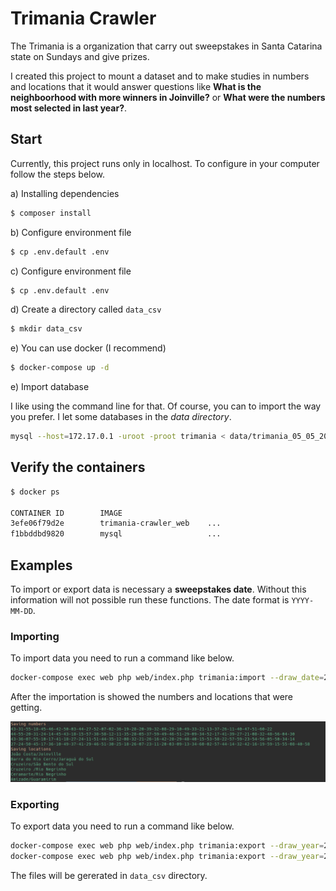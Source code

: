 # Trimania Crawler

The Trimania is a organization that carry out sweepstakes in Santa Catarina state on Sundays and give prizes. 

I created this project to mount a dataset and to make studies in numbers and locations that it would answer questions like **What is the neighboorhood with more winners in Joinville?** or **What were the numbers most selected in last year?**.

## Start

Currently, this project runs only in localhost. To configure in your computer follow the steps below. 

a) Installing dependencies

```bash
$ composer install
```

b) Configure environment file

```bash
$ cp .env.default .env
```

c) Configure environment file

```bash
$ cp .env.default .env
```

d) Create a directory called `data_csv`

```bash
$ mkdir data_csv
```

e) You can use docker (I recommend)

```bash
$ docker-compose up -d
```

e) Import database

I like using the command line for that. Of course, you can to import the way you prefer. I let some databases in the *data directory*. 


```bash
mysql --host=172.17.0.1 -uroot -proot trimania < data/trimania_05_05_2018.sql
```

## Verify the containers

```bash
$ docker ps

CONTAINER ID        IMAGE
3efe06f79d2e        trimania-crawler_web    ...     
f1bbddbd9820        mysql                   ...
```

## Examples

To import or export data is necessary a __sweepstakes date__. Without this information will not possible run these functions. The date format is ```YYYY-MM-DD```.  

### Importing

To import data you need to run a command like below.
```bash
docker-compose exec web php web/index.php trimania:import --draw_date=2020-02-02
```
After the importation is showed the numbers and locations that were getting.

![Data Imported](imported.png)

### Exporting

To export data you need to run a command like below.

```bash
docker-compose exec web php web/index.php trimania:export --draw_year=2020  --type=numbers
docker-compose exec web php web/index.php trimania:export --draw_year=2020  --type=locations
```

The files will be gererated in `data_csv` directory.